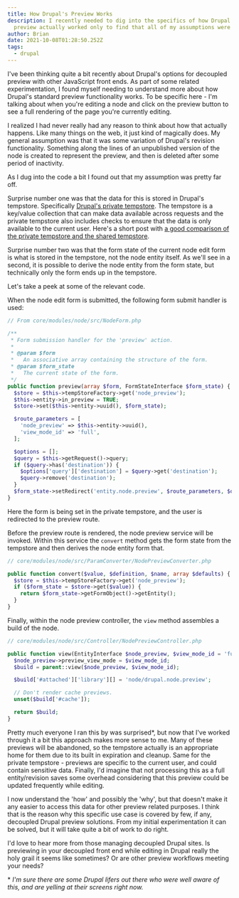 ```yaml
---
title: How Drupal's Preview Works
description: I recently needed to dig into the specifics of how Drupal's node
  preview actually worked only to find that all of my assumptions were wrong.
author: Brian
date: 2021-10-08T01:28:50.252Z
tags:
  - drupal
---
```

I've been thinking quite a bit recently about Drupal's options for decoupled preview with other JavaScript front ends. As part of some related experimentation, I found myself needing to understand more about how Drupal's standard preview functionality works. To be specific here - I'm talking about when you're editing a node and click on the preview button to see a full rendering of the page you're currently editing.

I realized I had never really had any reason to think about how that actually happens. Like many things on the web, it just kind of magically does. My general assumption was that it was some variation of Drupal's revision functionality. Something along the lines of an unpublished version of the node is created to represent the preview, and then is deleted after some period of inactivity.

As I dug into the code a bit I found out that my assumption was pretty far off.

Surprise number one was that the data for this is stored in Drupal's tempstore. Specifically [Drupal's private tempstore](cms/til/how-drupals-preview-works). The tempstore is a key/value collection that can make data available across requests and the private tempstore also includes checks to ensure that the data is only available to the current user. Here's a short post with [a good comparison of the private tempstore and the shared tempstore](https://alexrayu.com/snippets/drupal-8-tempstore).

Surprise number two was that the form state of the current node edit form is what is stored in the tempstore, not the node entity itself. As we'll see in a second, it is possible to derive the node entity from the form state, but technically only the form ends up in the tempstore.

Let's take a peek at some of the relevant code.

When the node edit form is submitted, the following form submit handler is used:

```php
// From core/modules/node/src/NodeForm.php

/**
 * Form submission handler for the 'preview' action.
 *
 * @param $form
 *   An associative array containing the structure of the form.
 * @param $form_state
 *   The current state of the form.
 */
public function preview(array $form, FormStateInterface $form_state) {
  $store = $this->tempStoreFactory->get('node_preview');
  $this->entity->in_preview = TRUE;
  $store->set($this->entity->uuid(), $form_state);

  $route_parameters = [
    'node_preview' => $this->entity->uuid(),
    'view_mode_id' => 'full',
  ];

  $options = [];
  $query = $this->getRequest()->query;
  if ($query->has('destination')) {
    $options['query']['destination'] = $query->get('destination');
    $query->remove('destination');
  }
  $form_state->setRedirect('entity.node.preview', $route_parameters, $options);
}
```

Here the form is being set in the private tempstore, and the user is redirected to the preview route.

Before the preview route is rendered, the node preview service will be invoked. Within this service the `convert` method gets the form state from the tempstore and then derives the node entity form that.

```php
// core/modules/node/src/ParamConverter/NodePreviewConverter.php

public function convert($value, $definition, $name, array $defaults) {
  $store = $this->tempStoreFactory->get('node_preview');
  if ($form_state = $store->get($value)) {
    return $form_state->getFormObject()->getEntity();
  }
}
```

Finally, within the node preview controller, the `view` method assembles a build of the node.

```php
// core/modules/node/src/Controller/NodePreviewController.php

public function view(EntityInterface $node_preview, $view_mode_id = 'full', $langcode = NULL) {
  $node_preview->preview_view_mode = $view_mode_id;
  $build = parent::view($node_preview, $view_mode_id);

  $build['#attached']['library'][] = 'node/drupal.node.preview';

  // Don't render cache previews.
  unset($build['#cache']);

  return $build;
}
```

Pretty much everyone I ran this by was surprised*, but now that I've worked through it a bit this approach makes more sense to me. Many of these previews will be abandoned, so the tempstore actually is an appropriate home for them due to its built in expiration and cleanup. Same for the private tempstore - previews are specific to the current user, and could contain sensitive data. Finally, I'd imagine that not processing this as a full entity/revision saves some overhead considering that this preview could be updated frequently while editing.

I now understand the 'how' and possibly the 'why', but that doesn't make it any easier to access this data for other preview related purposes. I think that is the reason why this specific use case is covered by few, if any, decoupled Drupal preview solutions. From my initial experimentation it can be solved, but it will take quite a bit of work to do right.

I'd love to hear more from those managing decoupled Drupal sites. Is previewing in your decoupled front end while editing in Drupal really the holy grail it seems like sometimes? Or are other preview workflows meeting your needs?

\* *I'm sure there are some Drupal lifers out there who were well aware of this, and are yelling at their screens right now.*